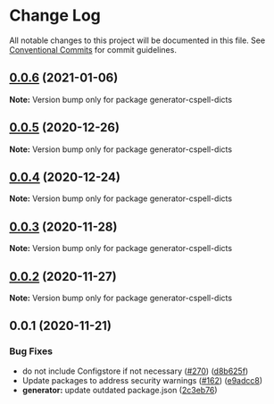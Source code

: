 # Change Log

All notable changes to this project will be documented in this file.
See [Conventional Commits](https://conventionalcommits.org) for commit guidelines.

## [0.0.6](https://github.com/streetsidesoftware/cspell-dicts/compare/generator-cspell-dicts@0.0.5...generator-cspell-dicts@0.0.6) (2021-01-06)

**Note:** Version bump only for package generator-cspell-dicts





## [0.0.5](https://github.com/streetsidesoftware/cspell-dicts/compare/generator-cspell-dicts@0.0.4...generator-cspell-dicts@0.0.5) (2020-12-26)

**Note:** Version bump only for package generator-cspell-dicts





## [0.0.4](https://github.com/streetsidesoftware/cspell-dicts/compare/generator-cspell-dicts@0.0.3...generator-cspell-dicts@0.0.4) (2020-12-24)

**Note:** Version bump only for package generator-cspell-dicts





## [0.0.3](https://github.com/streetsidesoftware/cspell-dicts/compare/generator-cspell-dicts@0.0.2...generator-cspell-dicts@0.0.3) (2020-11-28)

**Note:** Version bump only for package generator-cspell-dicts





## [0.0.2](https://github.com/streetsidesoftware/cspell-dicts/compare/generator-cspell-dicts@0.0.1...generator-cspell-dicts@0.0.2) (2020-11-27)

**Note:** Version bump only for package generator-cspell-dicts





## 0.0.1 (2020-11-21)

### Bug Fixes

- do not include Configstore if not necessary ([#270](https://github.com/streetsidesoftware/cspell-dicts/issues/270)) ([d8b625f](https://github.com/streetsidesoftware/cspell-dicts/commit/d8b625f2f42d5cc6c4a9390216ac1e5037886e44))
- Update packages to address security warnings ([#162](https://github.com/streetsidesoftware/cspell-dicts/issues/162)) ([e9adcc8](https://github.com/streetsidesoftware/cspell-dicts/commit/e9adcc87a61baa1a1b017d063af3c4b64b215f88))
- **generator:** update outdated package.json ([2c3eb76](https://github.com/streetsidesoftware/cspell-dicts/commit/2c3eb7615d8427194c31837189f8ab5837081560))
